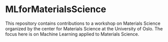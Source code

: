 # MLforMaterialsScience
This repository contains contributions to a workshop on Materials Science organized by the center for Materials Science at the University of Oslo. The focus here is on Machine Learning applied to Materials Science. 

